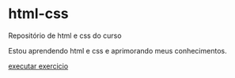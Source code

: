 # html-css
 Repositório de html e css do curso 

 Estou aprendendo html e css e aprimorando meus conhecimentos.


 <a href="https://alexamorimsantiago.github.io/html-css/exercicios/EX002">executar exercicio</a>
